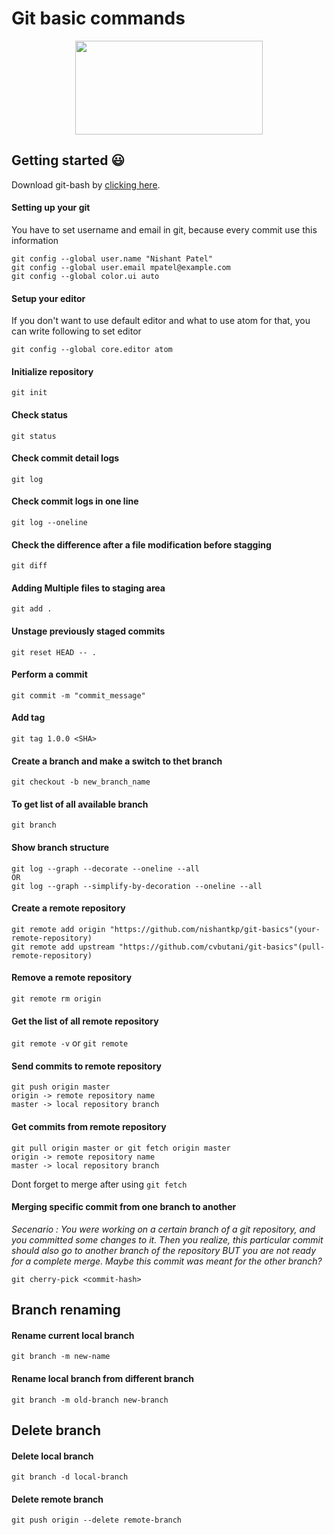 # Git basic commands

<p align=center>
<img src="https://user-images.githubusercontent.com/32653955/38624814-04e60904-3d77-11e8-8046-22746b284d39.png" width="300" height="150">
</p>

## Getting started :smiley:
Download git-bash by [clicking here](https://git-scm.com/downloads).

#### Setting up your git
You have to set username and email in git, because every commit use this information
```
git config --global user.name "Nishant Patel"
git config --global user.email mpatel@example.com
git config --global color.ui auto
```

#### Setup your editor
If you don't want to use default editor and what to use atom for that,
you can write following to set editor
```
git config --global core.editor atom
```

#### Initialize repository
`git init`

#### Check status
`git status`

#### Check commit detail logs
`git log`

#### Check commit logs in one line
`git log --oneline`

#### Check the difference after a file modification before stagging
`git diff`

#### Adding Multiple files to staging area 
`git add .`

#### Unstage previously staged commits
`git reset HEAD -- .`

#### Perform a commit 
`git commit -m "commit_message"`

#### Add tag
`git tag 1.0.0 <SHA>`

#### Create a branch and make a switch to thet branch
`git checkout -b new_branch_name`

#### To get list of all available branch
`git branch`

#### Show branch structure
```
git log --graph --decorate --oneline --all 
OR
git log --graph --simplify-by-decoration --oneline --all
```

#### Create a remote repository
```
git remote add origin "https://github.com/nishantkp/git-basics"(your-remote-repository)
git remote add upstream "https://github.com/cvbutani/git-basics"(pull-remote-repository)
```
#### Remove a remote repository
`git remote rm origin`

#### Get the list of all remote repository
`git remote -v` or `git remote`

#### Send commits to remote repository
```
git push origin master
origin -> remote repository name
master -> local repository branch
```

#### Get commits from remote repository
```
git pull origin master or git fetch origin master
origin -> remote repository name
master -> local repository branch
```
Dont forget to merge after using `git fetch`

#### Merging specific commit from one branch to another
*Secenario : You were working on a certain branch of a git repository, and you committed some changes to it. Then you realize, this particular commit should also go to another branch of the repository BUT you are not ready for a complete merge. Maybe this commit was meant for the other branch?*

`git cherry-pick <commit-hash>`

## Branch renaming
#### Rename current local branch 
`git branch -m new-name`

#### Rename local branch from different branch
`git branch -m old-branch new-branch`

## Delete branch
#### Delete local branch
`git branch -d local-branch`

#### Delete remote branch
`git push origin --delete remote-branch`
